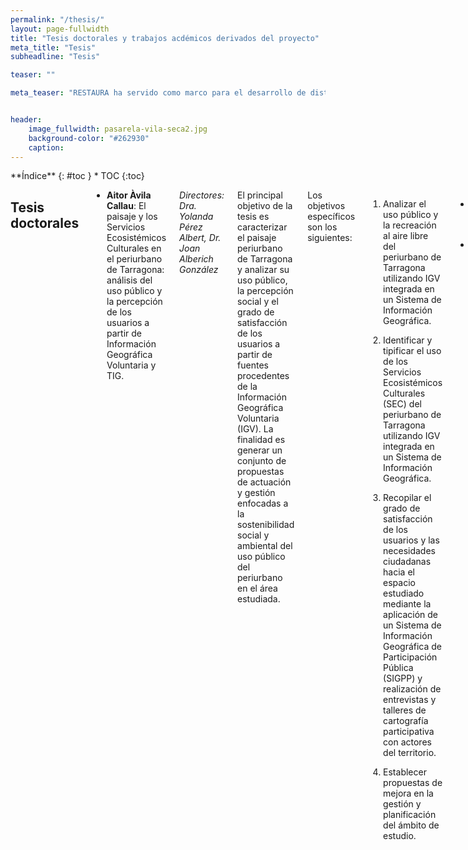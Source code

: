 ```yaml
---
permalink: "/thesis/"
layout: page-fullwidth
title: "Tesis doctorales y trabajos acdémicos derivados del proyecto"
meta_title: "Tesis"
subheadline: "Tesis"

teaser: ""

meta_teaser: "RESTAURA ha servido como marco para el desarrollo de distintos trabajos..."


header:
    image_fullwidth: pasarela-vila-seca2.jpg
    background-color: "#262930"
    caption: 
---
```


<!--more-->

<div class="row">
<div class="medium-4 medium-push-8 columns" markdown="1">
<div class="panel radius" markdown="1">
**Índice**
{: #toc }
*  TOC
{:toc}
</div>
</div><!-- /.medium-4.columns -->



<div class="medium-8 medium-pull-4 columns" markdown="1">



## Tesis doctorales

- __Aitor Àvila Callau__: El paisaje y los Servicios Ecosistémicos Culturales en el periurbano de Tarragona: análisis del uso público y la percepción de los usuarios a partir de Información Geográfica Voluntaria y TIG.

_Directores: Dra. Yolanda Pérez Albert, Dr. Joan Alberich González_

El principal objetivo de la tesis es caracterizar el paisaje periurbano de Tarragona y analizar su uso público, la percepción social y el grado de satisfacción de los usuarios a partir de fuentes procedentes de la Información Geográfica Voluntaria (IGV). La finalidad es generar un conjunto de propuestas de actuación y gestión enfocadas a la sostenibilidad social y ambiental del uso público del periurbano en el área estudiada. 
    
Los objetivos específicos son los siguientes: 

1. Analizar el uso público y la recreación al aire libre del periurbano de Tarragona utilizando IGV integrada en un Sistema de Información Geográfica.
    
2. Identificar y tipificar el uso de los Servicios Ecosistémicos Culturales (SEC) del periurbano de Tarragona utilizando IGV integrada en un Sistema de Información Geográfica.
    
3. Recopilar el grado de satisfacción de los usuarios y las necesidades ciudadanas hacia el espacio estudiado mediante la aplicación de un Sistema de Información Geográfica de Participación Pública (SIGPP) y realización de entrevistas y talleres de cartografía participativa con actores del territorio.
    
4. Establecer propuestas de mejora en la gestión y planificación del ámbito de estudio.

 - __Edgar Bustamante Picón__: ...
    
 - __Montserrat Delpino Chami__: ...

</div><!-- /.medium-8.columns -->
</div><!-- /.row -->

